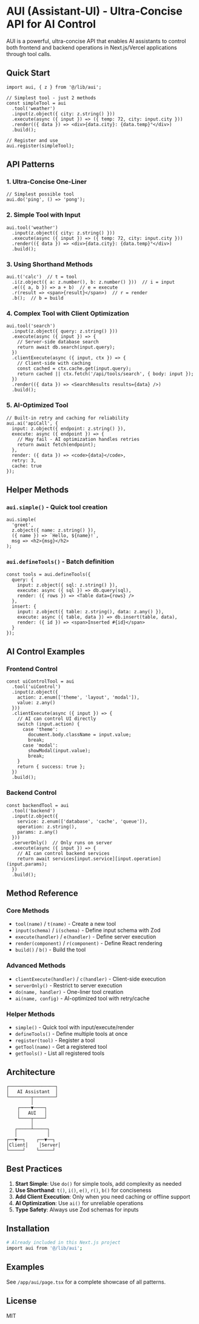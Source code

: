 # AUI (Assistant-UI) - Ultra-Concise API for AI Control

AUI is a powerful, ultra-concise API that enables AI assistants to control both frontend and backend operations in Next.js/Vercel applications through tool calls.

## Quick Start

```tsx
import aui, { z } from '@/lib/aui';

// Simplest tool - just 2 methods
const simpleTool = aui
  .tool('weather')
  .input(z.object({ city: z.string() }))
  .execute(async ({ input }) => ({ temp: 72, city: input.city }))
  .render(({ data }) => <div>{data.city}: {data.temp}°</div>)
  .build();

// Register and use
aui.register(simpleTool);
```

## API Patterns

### 1. Ultra-Concise One-Liner
```tsx
// Simplest possible tool
aui.do('ping', () => 'pong');
```

### 2. Simple Tool with Input
```tsx
aui.tool('weather')
  .input(z.object({ city: z.string() }))
  .execute(async ({ input }) => ({ temp: 72, city: input.city }))
  .render(({ data }) => <div>{data.city}: {data.temp}°</div>)
  .build();
```

### 3. Using Shorthand Methods
```tsx
aui.t('calc')  // t = tool
  .i(z.object({ a: z.number(), b: z.number() }))  // i = input
  .e(({ a, b }) => a + b)  // e = execute
  .r(result => <span>{result}</span>)  // r = render
  .b();  // b = build
```

### 4. Complex Tool with Client Optimization
```tsx
aui.tool('search')
  .input(z.object({ query: z.string() }))
  .execute(async ({ input }) => {
    // Server-side database search
    return await db.search(input.query);
  })
  .clientExecute(async ({ input, ctx }) => {
    // Client-side with caching
    const cached = ctx.cache.get(input.query);
    return cached || ctx.fetch('/api/tools/search', { body: input });
  })
  .render(({ data }) => <SearchResults results={data} />)
  .build();
```

### 5. AI-Optimized Tool
```tsx
// Built-in retry and caching for reliability
aui.ai('apiCall', {
  input: z.object({ endpoint: z.string() }),
  execute: async ({ endpoint }) => {
    // May fail - AI optimization handles retries
    return await fetch(endpoint);
  },
  render: ({ data }) => <code>{data}</code>,
  retry: 3,
  cache: true
});
```

## Helper Methods

### `aui.simple()` - Quick tool creation
```tsx
aui.simple(
  'greet',
  z.object({ name: z.string() }),
  ({ name }) => `Hello, ${name}!`,
  msg => <h2>{msg}</h2>
);
```

### `aui.defineTools()` - Batch definition
```tsx
const tools = aui.defineTools({
  query: {
    input: z.object({ sql: z.string() }),
    execute: async ({ sql }) => db.query(sql),
    render: ({ rows }) => <Table data={rows} />
  },
  insert: {
    input: z.object({ table: z.string(), data: z.any() }),
    execute: async ({ table, data }) => db.insert(table, data),
    render: ({ id }) => <span>Inserted #{id}</span>
  }
});
```

## AI Control Examples

### Frontend Control
```tsx
const uiControlTool = aui
  .tool('uiControl')
  .input(z.object({
    action: z.enum(['theme', 'layout', 'modal']),
    value: z.any()
  }))
  .clientExecute(async ({ input }) => {
    // AI can control UI directly
    switch (input.action) {
      case 'theme':
        document.body.className = input.value;
        break;
      case 'modal':
        showModal(input.value);
        break;
    }
    return { success: true };
  })
  .build();
```

### Backend Control
```tsx
const backendTool = aui
  .tool('backend')
  .input(z.object({
    service: z.enum(['database', 'cache', 'queue']),
    operation: z.string(),
    params: z.any()
  }))
  .serverOnly()  // Only runs on server
  .execute(async ({ input }) => {
    // AI can control backend services
    return await services[input.service][input.operation](input.params);
  })
  .build();
```

## Method Reference

### Core Methods
- `tool(name)` / `t(name)` - Create a new tool
- `input(schema)` / `i(schema)` - Define input schema with Zod
- `execute(handler)` / `e(handler)` - Define server execution
- `render(component)` / `r(component)` - Define React rendering
- `build()` / `b()` - Build the tool

### Advanced Methods
- `clientExecute(handler)` / `c(handler)` - Client-side execution
- `serverOnly()` - Restrict to server execution
- `do(name, handler)` - One-liner tool creation
- `ai(name, config)` - AI-optimized tool with retry/cache

### Helper Methods
- `simple()` - Quick tool with input/execute/render
- `defineTools()` - Define multiple tools at once
- `register(tool)` - Register a tool
- `getTool(name)` - Get a registered tool
- `getTools()` - List all registered tools

## Architecture

```
┌─────────────────┐
│   AI Assistant  │
└────────┬────────┘
         │
    ┌────▼────┐
    │   AUI   │
    └────┬────┘
         │
   ┌─────┴─────┐
   │           │
┌──▼──┐    ┌──▼──┐
│Client│    │Server│
└─────┘    └─────┘
```

## Best Practices

1. **Start Simple**: Use `do()` for simple tools, add complexity as needed
2. **Use Shorthand**: `t()`, `i()`, `e()`, `r()`, `b()` for conciseness
3. **Add Client Execution**: Only when you need caching or offline support
4. **AI Optimization**: Use `ai()` for unreliable operations
5. **Type Safety**: Always use Zod schemas for inputs

## Installation

```bash
# Already included in this Next.js project
import aui from '@/lib/aui';
```

## Examples

See `/app/aui/page.tsx` for a complete showcase of all patterns.

## License

MIT